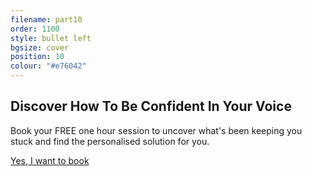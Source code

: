 ```yaml
---
filename: part10
order: 1100
style: bullet left
bgsize: cover
position: 10
colour: "#e76042"
---
```

## **Discover How To Be Confident In Your Voice** 

<div class="centred">
Book your FREE one hour session to uncover what's been keeping you stuck and find the personalised solution for you. 
</div>

<a class="cta" href="https://calendly.com/rachelgoth/sessionpackage">Yes, I want to book</a>
